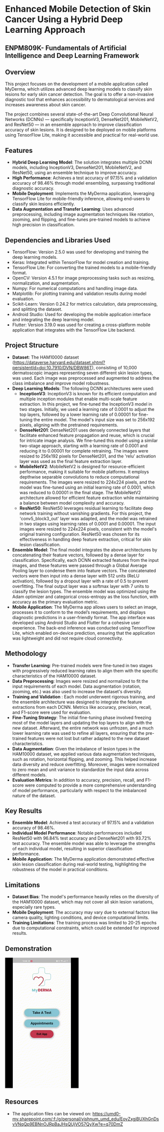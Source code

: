 # Enhanced Mobile Detection of Skin Cancer Using a Hybrid Deep Learning Approach
## ENPM809K- Fundamentals of Artificial Intelligence and Deep Learning Framework

## Overview
This project focuses on the development of a mobile application called MyDerma, which utilizes advanced deep learning models to classify skin lesions for early skin cancer detection. The goal is to offer a non-invasive diagnostic tool that enhances accessibility to dermatological services and increases awareness about skin cancer.

The project combines several state-of-the-art Deep Convolutional Neural Networks (DCNNs) — specifically InceptionV3, DenseNet201, MobileNetV2, and ResNet50 — in an ensemble approach to improve classification accuracy of skin lesions. It is designed to be deployed on mobile platforms using TensorFlow Lite, making it accessible and practical for real-world use.

## Features
- **Hybrid Deep Learning Model**: The solution integrates multiple DCNN models, including InceptionV3, DenseNet201, MobileNetV2, and ResNet50, using an ensemble technique to improve accuracy.
- **High Performance**: Achieves a test accuracy of 97.15% and a validation accuracy of 98.46% through model ensembling, surpassing traditional diagnostic accuracy.
- **Mobile Deployment**: Implements the MyDerma application, leveraging TensorFlow Lite for mobile-friendly inference, allowing end-users to classify skin lesions efficiently.
- **Data Augmentation and Transfer Learning**: Uses advanced preprocessing, including image augmentation techniques like rotation, zooming, and flipping, and fine-tunes pre-trained models to achieve high precision in classification.

## Dependencies and Libraries Used
- TensorFlow: Version 2.5.0 was used for developing and training the deep learning models.
- Keras: Integrated within TensorFlow for model creation and training.
- TensorFlow Lite: For converting the trained models to a mobile-friendly format.
- OpenCV: Version 4.5.1 for image preprocessing tasks such as resizing, normalization, and augmentation.
- Numpy: For numerical computations and handling image data.
- Matplotlib: For plotting training and validation results during model evaluation.
- Scikit-Learn: Version 0.24.2 for metrics calculation, data preprocessing, and splitting the dataset.
- Android Studio: Used for developing the mobile application interface and integrating the deep learning model.
- Flutter: Version 3.19.0 was used for creating a cross-platform mobile application that integrates with the TensorFlow Lite backend.

## Project Structure
- **Dataset**: The HAM10000 dataset (https://dataverse.harvard.edu/dataset.xhtml?persistentId=doi:10.7910/DVN/DBW86T), consisting of 10,000 dermatoscopic images representing seven different skin lesion types, was used. Each image was preprocessed and augmented to address the class imbalance and improve model robustness.
- **Deep Learning Models**: The following DCNN architectures were used:
  - **InceptionV3**: InceptionV3 is known for its efficient computation and multiple inception modules that enable multi-scale feature extraction. In this project, we fine-tuned the InceptionV3 model in two stages. Initially, we used a learning rate of 0.0001 to adjust the top layers, followed by a lower learning rate of 0.00001 for fine-tuning the entire model. The model's input size was set to 256x192 pixels, aligning with the pretrained requirements.
  - **DenseNet201**: DenseNet201 uses densely connected layers that facilitate enhanced feature propagation and reuse, which is crucial for intricate image analysis. We fine-tuned this model using a similar two-stage approach, starting with a learning rate of 0.0001 and reducing it to 0.00001 for complete retraining. The images were resized to 256x192 pixels for DenseNet201, and the 'relu' activation layer was used as the final feature extraction layer.
  - **MobileNetV2**: MobileNetV2 is designed for resource-efficient performance, making it suitable for mobile platforms. It employs depthwise separable convolutions to reduce computational requirements. The images were resized to 224x224 pixels, and the model was fine-tuned using an initial learning rate of 0.0001, which was reduced to 0.00001 in the final stage. The MobileNetV2 architecture allowed for efficient feature extraction while maintaining a balance between model complexity and accuracy.
  - **ResNet50**: ResNet50 leverages residual learning to facilitate deep network training without vanishing gradients. For this project, the 'conv5_block3_out' layer was adapted, and the model was retrained in two stages using learning rates of 0.0001 and 0.00001. The input images were resized to 224x224 pixels, consistent with the model's original training configuration. ResNet50 was chosen for its effectiveness in handling deep feature extraction, critical for skin lesion classification.
- **Ensemble Model**: The final model integrates the above architectures by concatenating their feature vectors, followed by a dense layer for classification. Specifically, each DCNN extracted features from the input images, and these features were passed through a Global Average Pooling layer to condense them into feature vectors. The concatenated vectors were then input into a dense layer with 512 units (ReLU activation), followed by a dropout layer with a rate of 0.5 to prevent overfitting. The final output layer was a softmax layer with 7 units to classify the lesion types. The ensemble model was optimized using the Adam optimizer and categorical cross-entropy as the loss function, with accuracy as the primary evaluation metric.
- **Mobile Application**: The MyDerma app allows users to select an image, processes it to conform to the model’s requirements, and displays diagnostic predictions in a user-friendly format. The app interface was developed using Android Studio and Flutter for a cohesive user experience. The back-end inference was conducted using TensorFlow Lite, which enabled on-device prediction, ensuring that the application was lightweight and did not require cloud connectivity.

## Methodology
- **Transfer Learning**: Pre-trained models were fine-tuned in two stages with progressively reduced learning rates to align them with the specific characteristics of the HAM10000 dataset.
- **Data Preprocessing**: Images were resized and normalized to fit the input requirements of each model. Data augmentation (rotation, zooming, etc.) was also used to increase the dataset's diversity.
- **Training and Validation** : Each model underwent rigorous training, and the ensemble architecture was designed to integrate the feature extractions from each DCNN. Metrics like accuracy, precision, recall, and F1-score were used for evaluation.
- **Fine-Tuning Strategy**: The initial fine-tuning phase involved freezing most of the model layers and updating the top layers to align with the new dataset. Afterward, the entire network was unfrozen, and a much lower learning rate was used to refine all layers, ensuring that the pre-trained features were not lost but rather adapted to the new dataset characteristics.
- **Data Augmentation**: Given the imbalance of lesion types in the HAM10000 dataset, we applied various data augmentation techniques, such as rotation, horizontal flipping, and zooming. This helped increase data diversity and reduce overfitting. Moreover, images were normalized to zero mean and unit variance to standardize the input data across different models.
- **Evaluation Metrics**: In addition to accuracy, precision, recall, and F1-score were computed to provide a more comprehensive understanding of model performance, particularly with respect to the imbalanced nature of the dataset.

## Key Results
- **Ensemble Model**: Achieved a test accuracy of 97.15% and a validation accuracy of 98.46%.
- **Individual Model Performance**: Notable performances included ResNet50 with 96.84% test accuracy and DenseNet201 with 93.72% test accuracy. The ensemble model was able to leverage the strengths of each individual model, resulting in superior classification performance.
- **Mobile Application**: The MyDerma application demonstrated effective skin lesion classification during real-world testing, highlighting the robustness of the model in practical conditions.

## Limitations
- **Dataset Bias**: The model's performance heavily relies on the diversity of the HAM10000 dataset, which may not cover all skin lesion variations, especially rare types.
- **Mobile Deployment**: The accuracy may vary due to external factors like camera quality, lighting conditions, and device computational limits.
- **Training Limitations**: The training process was limited to 20-25 epochs due to computational constraints, which could be extended for improved results.

## Demonstration
![](https://github.com/vishnumandala/Enhanced-Mobile-Detection-of-Skin-Cancer-Project/blob/main/demonstration.gif)

## Resources
- The application files can be viewed on: https://umd0-my.sharepoint.com/:f:/g/personal/vishnum_umd_edu/EovZxgjBUXhGnDsvVNqQp9EBNnOJRpBaJHsQUjVO57QyXw?e=q70DmZ
